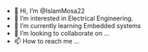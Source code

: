 - 👋 Hi, I’m @IslamMosa22
- 👀 I’m interested in Electrical Engineering.
- 🌱 I’m currently learning Embedded systems
- 💞️ I’m looking to collaborate on ...
- 📫 How to reach me ...

<!---
IslamMosa22/IslamMosa22 is a ✨ special ✨ repository because its `README.md` (this file) appears on your GitHub profile.
You can click the Preview link to take a look at your changes.
--->
